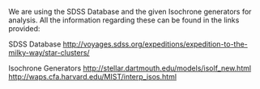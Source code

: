 We are using the SDSS Database and the given Isochrone generators for analysis. All the information regarding these can be found in the links provided:

SDSS Database 
http://voyages.sdss.org/expeditions/expedition-to-the-milky-way/star-clusters/


Isochrone Generators
http://stellar.dartmouth.edu/models/isolf_new.html
http://waps.cfa.harvard.edu/MIST/interp_isos.html
